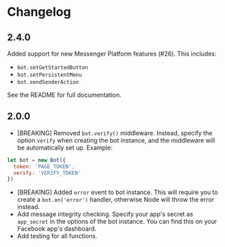 # Changelog

## 2.4.0

Added support for new Messenger Platform features (#26). This includes:
  * `bot.setGetStartedButton`
  * `bot.setPersistentMenu`
  * `bot.sendSenderAction`

See the README for full documentation.

## 2.0.0

* [BREAKING] Removed `bot.verify()` middleware. Instead, specify the option `verify` when creating the bot instance, and the middleware will be automatically set up. Example:
```js
let bot = new Bot({
  token: 'PAGE_TOKEN',
  verify: 'VERIFY_TOKEN'
})
```
* [BREAKING] Added `error` event to bot instance. This will require you to create a `bot.on('error')` handler, otherwise Node will throw the error instead.
* Add message integrity checking. Specify your app's secret as `app_secret` in the options of the bot instance. You can find this on your Facebook app's dashboard.
* Add testing for all functions.
